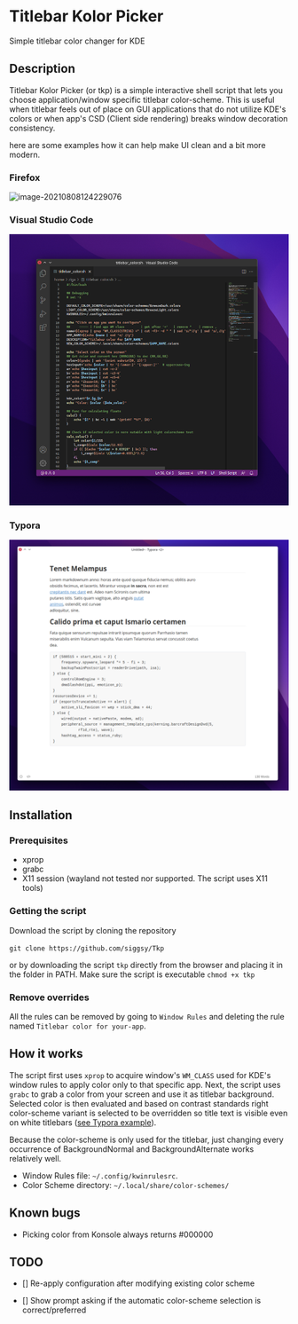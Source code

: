 # Titlebar Kolor Picker

Simple titlebar color changer for KDE

## Description

Titlebar Kolor Picker (or tkp) is a simple interactive shell script that lets you choose application/window specific titlebar color-scheme. This is useful when titlebar feels out of place on GUI applications that do not utilize KDE's colors or when app's CSD (Client side rendering) breaks window decoration consistency.

here are some examples how it can help make UI clean and a bit more modern.

### Firefox

![image-20210808124229076](screenshots/image-20210808124229076.png)



### Visual Studio Code

![image-20210808124344563](screenshots/image-20210808124344563.png)

### Typora

![image-20210808154411005](screenshots/image-20210808154411005.png)



## Installation

### Prerequisites

- xprop
- grabc
- X11 session (wayland not tested nor supported. The script uses X11 tools)

### Getting the script

Download the script by cloning the repository 

```git clone https://github.com/siggsy/Tkp```

or by downloading the script `tkp` directly from the browser and placing it in the folder in PATH. Make sure the script is executable `chmod +x tkp`

### Remove overrides

All the rules can be removed by going to `Window Rules` and deleting the rule named  `Titlebar color for your-app`.



## How it works

The script first uses `xprop` to acquire window's `WM_CLASS` used for KDE's window rules to apply color only to that specific app. Next, the script uses `grabc` to grab a color from your screen and use it as titlebar background. Selected color is then evaluated and based on contrast standards right color-scheme variant is selected to be overridden so title text is visible even on white titlebars ([see Typora example](#typora)).

Because the color-scheme is only used for the titlebar, just changing every occurrence of BackgroundNormal and BackgroundAlternate works relatively well.

- Window Rules file: `~/.config/kwinrulesrc`.
- Color Scheme directory: `~/.local/share/color-schemes/`



## Known bugs

- Picking color from Konsole always returns #000000



## TODO

- [] Re-apply configuration after modifying  existing color scheme

- [] Show prompt asking if the automatic color-scheme selection is correct/preferred 